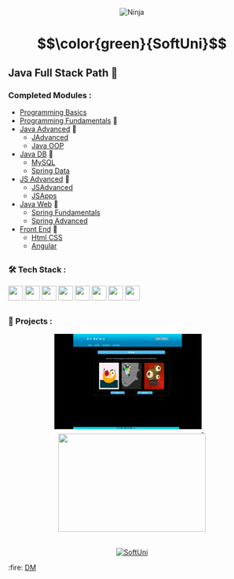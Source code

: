 <p align="center">
  <img src="https://purepng.com/public/uploads/large/purepng.com-ninjashinobininjacovert-agentassassinationguerrilla-warfaresamuraiclip-art-1421526960633owjjy.png" alt="Ninja" width="30%" height="30%"/>
</p>

# $$\color{green}{SoftUni}$$


## Java Full Stack Path :rocket: <br/>

### Completed Modules :
  - [Programming Basics](https://github.com/demarinov/softuni/tree/master/ProgrammingBasics-Java) 
  - [Programming Fundamentals](https://github.com/demarinov/softuni/tree/master/ProgrammingFundamentals-Java) 🥇
  - [Java Advanced](https://github.com/demarinov/softuni/tree/master/JavaAdvancedModule) 🥇
     - [JAdvanced](https://github.com/demarinov/softuni/tree/master/JavaAdvancedModule/JavaAdvanced) 
     - [Java OOP](https://github.com/demarinov/softuni/tree/master/JavaAdvancedModule/JavaOOP) 
  - [Java DB](https://github.com/demarinov/softuni/tree/master/JavaDBModule) 🥇
     - [MySQL](https://github.com/demarinov/softuni/tree/master/JavaDBModule/MySQL) 
     - [Spring Data](https://github.com/demarinov/softuni/tree/master/JavaDBModule/SpringData) 
  - [JS Advanced](https://github.com/demarinov/softuni/tree/master/JSAdvancedModule) 🥇
     - [JSAdvanced](https://github.com/demarinov/softuni/tree/master/JSAdvancedModule/JSAdvanced) 
     - [JSApps](https://github.com/demarinov/softuni/tree/master/JSAdvancedModule/JSApps)   
  - [Java Web](https://github.com/demarinov/softuni/tree/master/JavaWebModule) 🥇
     - [Spring Fundamentals](https://github.com/demarinov/softuni/tree/master/JavaWebModule/SpringFundamentals) 
     - [Spring Advanced](https://github.com/demarinov/softuni/tree/master/JavaWebModule/SpringAdvanced/ProjectDefense) 
  - [Front End](https://github.com/demarinov/softuni/tree/master/FrontEndModule) 🥇
     - [Html CSS](https://github.com/demarinov/softuni/tree/master/FrontEndModule/HtmlAndCss) 
     - [Angular](https://github.com/demarinov/softuni/tree/master/FrontEndModule/Angular/ProjectDefense) 

##

### :hammer_and_wrench: Tech Stack : 

<p>
   <img src="https://cdn.jsdelivr.net/gh/devicons/devicon/icons/java/java-original.svg" width="30px" height="30px"/>
   <img src="https://cdn.jsdelivr.net/gh/devicons/devicon/icons/javascript/javascript-original.svg" width="30px" height="30px"/>
   <img src="https://cdn.jsdelivr.net/gh/devicons/devicon/icons/spring/spring-original.svg" width="30px" height="30px"/>
   <img src="https://cdn.jsdelivr.net/gh/devicons/devicon/icons/html5/html5-original.svg" width="30px" height="30px"/>
   <img src="https://cdn.jsdelivr.net/gh/devicons/devicon/icons/css3/css3-original.svg" width="30px" height="30px"/>
   <img src="https://cdn.jsdelivr.net/gh/devicons/devicon/icons/angularjs/angularjs-original.svg" width="30px" height="30px"/>
   <img src="https://coryrylan.com/assets/images/posts/types/lit-800x800.png" width="30px" height="30px"/>
   <img src="https://image.pngaaa.com/84/5809084-middle.png" width="30px" height="30px"/>
   
                            
</p>

## 
### 🎥 Projects :
<div align="center">
  <a href="https://github.com/demarinov/softuni/tree/master/FrontEndModule/Angular/ProjectDefense">
    <img src="https://github.com/demarinov/softuni/blob/master/FrontEndModule/Angular/ProjectDefense/pics/ArtMain.png" width="300px" height="200px"/>
  </a>
  &nbsp; &nbsp;
  <a href="https://github.com/demarinov/softuni/tree/master/JavaWebModule/SpringAdvanced/ProjectDefense">
    <img src="https://github.com/demarinov/softuni/blob/master/JavaWebModule/SpringAdvanced/ProjectDefense/pics/HolidayBayHome.png" width="300px" height="200px"/>
  </a>
</div>

##

<p align="center">
  <a href="https://softuni.bg/">
     <img src="https://about.softuni.bg/content/images/circle-logos/softuni-logo.png" alt="SoftUni" width="100px" height="100px"/>
  </a>
</p>

<p>
  :fire: <a href="https://github.com/demarinov/">DM</a>
</p>
